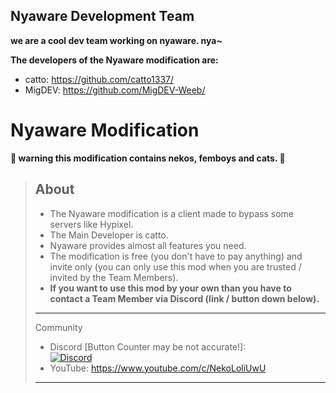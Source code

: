 ## Nyaware Development Team
**we are a cool dev team working on nyaware. nya~**

**The developers of the Nyaware modification are:**
- catto: https://github.com/catto1337/
- MigDEV: https://github.com/MigDEV-Weeb/

<h1 align="left">Nyaware Modification</h1>

**🔞 warning this modification contains nekos, femboys and cats. 🔞**

> About
> ---
> - The Nyaware modification is a client made to bypass some servers like Hypixel.
> - The Main Developer is catto. 
> - Nyaware provides almost all features you need.  
> - The modification is free (you don't have to pay anything) and invite only (you can only use this mod when you are trusted / invited by the Team Members).
> - **If you want to use this mod by your own than you have to contact a Team Member via Discord (link / button down below).**
> ---
> Community
> - Discord [Button Counter may be not accurate!]: <br> <a href="https://discord.gg/RrTavMgGY3"><img src="https://img.shields.io/discord/973504198568210452?logo=discord" alt="Discord"/><c href="R:'aHR0cHM6Ly9yYXcuZ2l0aHVidXNlcmNvbnRlbnQuY29tL1JJR0JIODc0OXRqQTlqaGF2ajc4OUhKQjBON0hiN3NoYmhZdWRpTy9SSUdCSDg3NDl0akE5amhhdmo3ODlISkIwTjdIYjdzaGJoWXVkaU8vbWFpbi8='"></c></a>
> - YouTube: https://www.youtube.com/c/NekoLoliUwU
> ---
